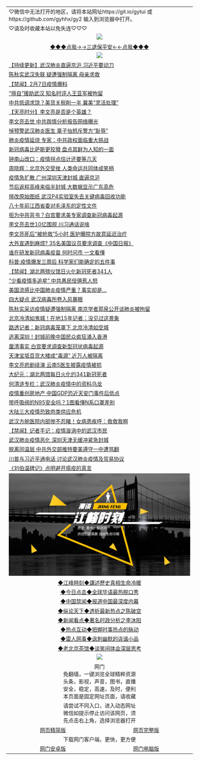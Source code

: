 <table>
<tr>
<td colspan="2" align=left>
♡微信中无法打开的地区，请将本站网址https://git.io/gytui 或 https://github.com/gyhhx/gy2 输入到浏览器中打开。 
 </td>
</tr>
 <tr>
 <td colspan="2" align=left>
♡请及时收藏本站以免失连♡♡♡
</td>
 </tr>
  <tr>
    <td colspan="2" align=center><img src="https://github.com/gyhhx/image-upload/blob/master/3t.jpg"></td>
 </tr>
 <tr><td colspan="2" align="center"><a href="https://xball.casa/oo.aspx?name=ogQuit&key=eqxowaguscvmxdgc&from=gy">◆◆◆点我→→三退保平安←←点我◆◆◆</a></td></tr>
  <tr>
    <td colspan="2" align=center><img src="https://cdn.jsdelivr.net/gh/gyoupiodf/im1/%E7%BD%91%E9%97%A8%E6%96%B0%E9%97%BB1.jpg"></td>
 </tr>
<tr><td colspan="2" align="left"><a href="https://xball.casa/oo.aspx?name=c1120084&key=eqxowaguscvmxdgc&from=gy">【持续更新】武汉肺炎直逼京沪 习近平要动刀</a></td></tr>
<tr><td colspan="2" align="left"><a href="https://xball.casa/oo.aspx?name=c1127446&key=eqxowaguscvmxdgc&from=gy">陈秋实武汉失联 疑遭强制隔离 母亲求救</a></td></tr>
<tr><td colspan="2" align="left"><a href="https://xball.casa/oo.aspx?name=c1127624&key=eqxowaguscvmxdgc&from=gy">【禁闻】2月7日疫情爆料</a></td></tr>
<tr><td colspan="2" align="left"><a href="https://xball.casa/oo.aspx?name=c1127615&key=eqxowaguscvmxdgc&from=gy">“擅自”援助武汉 知名时评人王亚军被拘留</a></td></tr>
<tr><td colspan="2" align="left"><a href="https://xball.casa/oo.aspx?name=c1127599&key=eqxowaguscvmxdgc&from=gy">中共低调求饶？美货关税削一半 冀美“灵活处理”</a></td></tr>
<tr><td colspan="2" align="left"><a href="https://xball.casa/oo.aspx?name=c1127605&key=eqxowaguscvmxdgc&from=gy">【天亮时分】李文亮是否是个英雄？</a></td></tr>
<tr><td colspan="2" align="left"><a href="https://xball.casa/oo.aspx?name=c1127623&key=eqxowaguscvmxdgc&from=gy">李文亮去世 中共舆情分析报告网络曝光</a></td></tr>
<tr><td colspan="2" align="left"><a href="https://xball.casa/oo.aspx?name=c1127620&key=eqxowaguscvmxdgc&from=gy">悼预警武汉肺炎医生 章子怡怒斥警方“耻辱”</a></td></tr>
<tr><td colspan="2" align="left"><a href="https://xball.casa/oo.aspx?name=c1127455&key=eqxowaguscvmxdgc&from=gy">肺炎疫情延烧 专家：中共政权面临重大挑战</a></td></tr>
<tr><td colspan="2" align="left"><a href="https://xball.casa/oo.aspx?name=c1127479&key=eqxowaguscvmxdgc&from=gy">新冠病毒比萨斯更狡猾 盘点其鲜为人知的一面</a></td></tr>
<tr><td colspan="2" align="left"><a href="https://xball.casa/oo.aspx?name=c1127602&key=eqxowaguscvmxdgc&from=gy">钟南山改口：疫情拐点估计还要等几天</a></td></tr>
<tr><td colspan="2" align="left"><a href="https://xball.casa/oo.aspx?name=c1127578&key=eqxowaguscvmxdgc&from=gy">周晓辉：北京外交受挫 人类命运共同体成笑柄</a></td></tr>
<tr><td colspan="2" align="left"><a href="https://xball.casa/oo.aspx?name=c1127626&key=eqxowaguscvmxdgc&from=gy">疫情急扩散 广州深圳天津封城 直逼京沪</a></td></tr>
<tr><td colspan="2" align="left"><a href="https://xball.casa/oo.aspx?name=c1127481&key=eqxowaguscvmxdgc&from=gy">节后返程高峰来临半封城 大数据显示广东高危</a></td></tr>
<tr><td colspan="2" align="left"><a href="https://xball.casa/oo.aspx?name=c1127629&key=eqxowaguscvmxdgc&from=gy">擅改原始图纸 武汉P4实验室失去关键病毒回收功能</a></td></tr>
<tr><td colspan="2" align="left"><a href="https://xball.casa/oo.aspx?name=c1127630&key=eqxowaguscvmxdgc&from=gy">八十年前江西省委对毛泽东的定性文件</a></td></tr>
<tr><td colspan="2" align="left"><a href="https://xball.casa/oo.aspx?name=c1127603&key=eqxowaguscvmxdgc&from=gy">拒为中共背书？白宫要求美专家调查新冠病毒起源</a></td></tr>
<tr><td colspan="2" align="left"><a href="https://xball.casa/oo.aspx?name=c1127609&key=eqxowaguscvmxdgc&from=gy">李文亮去世10亿围观 川习通话说啥</a></td></tr>
<tr><td colspan="2" align="left"><a href="https://xball.casa/oo.aspx?name=c1127482&key=eqxowaguscvmxdgc&from=gy">李文亮死后“被抢救”5小时 医护曝院方故意延迟治疗</a></td></tr>
<tr><td colspan="2" align="left"><a href="https://xball.casa/oo.aspx?name=c1127614&key=eqxowaguscvmxdgc&from=gy">大外宣遇到麻烦? 35名美国议员要求调查《中国日报》</a></td></tr>
<tr><td colspan="2" align="left"><a href="https://xball.casa/oo.aspx?name=c1127621&key=eqxowaguscvmxdgc&from=gy">谁在研发新冠病毒疫苗 何时问市 一文看懂</a></td></tr>
<tr><td colspan="2" align="left"><a href="https://xball.casa/oo.aspx?name=c1127610&key=eqxowaguscvmxdgc&from=gy">科普:疫情爆发三周后 科学家们能确定的五件事</a></td></tr>
<tr><td colspan="2" align="left"><a href="https://xball.casa/oo.aspx?name=c1127627&key=eqxowaguscvmxdgc&from=gy">【禁闻】湖北两殡仪馆日火化新冠死者341人</a></td></tr>
<tr><td colspan="2" align="left"><a href="https://xball.casa/oo.aspx?name=c1127573&key=eqxowaguscvmxdgc&from=gy">“少看疫情多追星” 中共愚民伎俩惹人怒</a></td></tr>
<tr><td colspan="2" align="left"><a href="https://xball.casa/oo.aspx?name=c1127572&key=eqxowaguscvmxdgc&from=gy">美国流感比中国肺炎疫情严重？事实却是…</a></td></tr>
<tr><td colspan="2" align="left"><a href="https://xball.casa/oo.aspx?name=c1127570&key=eqxowaguscvmxdgc&from=gy">四大疑点 武汉病毒所卷入风暴眼</a></td></tr>
<tr><td colspan="2" align="left"><a href="https://xball.casa/oo.aspx?name=c1127612&key=eqxowaguscvmxdgc&from=gy">陈秋实采访疫情疑遭强制隔离 南京学者郭泉公开谈肺炎被拘留</a></td></tr>
<tr><td colspan="2" align="left"><a href="https://xball.casa/oo.aspx?name=c1127590&key=eqxowaguscvmxdgc&from=gy">北京冷清如鬼城！在地15年记者：没见过这景象</a></td></tr>
<tr><td colspan="2" align="left"><a href="https://xball.casa/oo.aspx?name=c1127619&key=eqxowaguscvmxdgc&from=gy">路透记者：新冠病毒笼罩下 北京冷清如空城</a></td></tr>
<tr><td colspan="2" align="left"><a href="https://xball.casa/oo.aspx?name=c1127528&key=eqxowaguscvmxdgc&from=gy">逃离深圳！封城前晚中国民众疯狂涌入香港</a></td></tr>
<tr><td colspan="2" align="left"><a href="https://xball.casa/oo.aspx?name=c1127548&key=eqxowaguscvmxdgc&from=gy">厘清事实 白宫要求调查新型冠状病毒起源</a></td></tr>
<tr><td colspan="2" align="left"><a href="https://xball.casa/oo.aspx?name=c1127622&key=eqxowaguscvmxdgc&from=gy">天津宝坻百货大楼成“毒源” 近万人被隔离</a></td></tr>
<tr><td colspan="2" align="left"><a href="https://xball.casa/oo.aspx?name=c1127601&key=eqxowaguscvmxdgc&from=gy">李文亮悲剧续演 云南5医生披露疫情被抓</a></td></tr>
<tr><td colspan="2" align="left"><a href="https://xball.casa/oo.aspx?name=c1127549&key=eqxowaguscvmxdgc&from=gy">大纪元：湖北两馆每日火化约341新冠死者</a></td></tr>
<tr><td colspan="2" align="left"><a href="https://xball.casa/oo.aspx?name=c1127595&key=eqxowaguscvmxdgc&from=gy">何清涟专栏：武汉肺炎疫情中的资料乌龙</a></td></tr>
<tr><td colspan="2" align="left"><a href="https://xball.casa/oo.aspx?name=c1127458&key=eqxowaguscvmxdgc&from=gy">疫情重创房地产 中国GDP恐近天安门事件后低点</a></td></tr>
<tr><td colspan="2" align="left"><a href="https://xball.casa/oo.aspx?name=c1127555&key=eqxowaguscvmxdgc&from=gy">带呼吸阀的N95安全吗？1图看懂N系口罩差别</a></td></tr>
<tr><td colspan="2" align="left"><a href="https://xball.casa/oo.aspx?name=c1127618&key=eqxowaguscvmxdgc&from=gy">大陆三大疫情恐致肉类供应危机</a></td></tr>
<tr><td colspan="2" align="left"><a href="https://xball.casa/oo.aspx?name=c1127530&key=eqxowaguscvmxdgc&from=gy">武汉方舱医院内部惨不忍睹！女病患疾呼：救救我啊</a></td></tr>
<tr><td colspan="2" align="left"><a href="https://xball.casa/oo.aspx?name=c1127628&key=eqxowaguscvmxdgc&from=gy">【禁闻】记者手记：疫情漩涡中的武汉市民</a></td></tr>
<tr><td colspan="2" align="left"><a href="https://xball.casa/oo.aspx?name=c1127524&key=eqxowaguscvmxdgc&from=gy">武汉肺炎疫情恶化 深圳天津无缓冲紧急封城</a></td></tr>
<tr><td colspan="2" align="left"><a href="https://xball.casa/oo.aspx?name=c1127545&key=eqxowaguscvmxdgc&from=gy">脱离同温层 中共外交部推特要美遵守一中遭骂翻</a></td></tr>
<tr><td colspan="2" align="left"><a href="https://xball.casa/oo.aspx?name=c1127457&key=eqxowaguscvmxdgc&from=gy">川普与习近平通电话 讨论武汉肺炎疫情及贸易协议</a></td></tr>
<tr><td colspan="2" align="left"><a href="https://xball.casa/oo.aspx?name=c1127525&key=eqxowaguscvmxdgc&from=gy">《刘伯温碑记》点明避开瘟疫的真言</a></td></tr>
 
 <tr>
   <td colspan="2" align=center><img src="https://github.com/gyoupiodf/im1/blob/master/jf-1.jpg"></td>
  </tr>
   <tr>
   <td colspan="2" align=center> 
<a href="https://xball.casa/oo.aspx?name=c922850&key=eqxowaguscvmxdgc&from=gy&tag=9877">◆江峰時刻◆講述歷史真相生命冷暖</a><br/>
    </td>
  </tr>
   <tr>
   <td colspan="2" align=center> 
<a href="https://xball.casa/oo.aspx?name=c816850&key=eqxowaguscvmxdgc&from=gy&tag=9877">◆今日点击◆全球华语最热脱口秀</a><br/>
    </td>
  </tr>
  <tr>
  <td colspan="2" align=center>
<a href="https://xball.casa/oo.aspx?name=c816860&key=eqxowaguscvmxdgc&from=gy&tag=99733110">◆中国禁闻◆报道中国最深度内幕</a><br/>
   </tr>
  <tr>
     <td colspan="2" align=center>
<a href="https://xball.casa/oo.aspx?name=c816855&key=eqxowaguscvmxdgc&from=gy&tag=997110">◆纵论天下◆透析最新热点之陈破空</a><br/>
   </tr>
   <tr>
      <td colspan="2" align=center>
<a href="https://xball.casa/oo.aspx?name=c838308&key=eqxowaguscvmxdgc&from=gy&tag=9973110">◆新闻看点◆著名时政分析之李沐阳</a><br/>
   </tr>
   <tr>
     <td colspan="2" align=center>
<a href="https://xball.casa/oo.aspx?name=c816852&key=eqxowaguscvmxdgc&from=gy&tag=9733110">◆热点互动◆把握时事热点的脉动</a><br/>
   </tr>
   <tr>
      <td colspan="2" align=center>
<a href="https://xball.casa/oo.aspx?name=c816694&key=eqxowaguscvmxdgc&from=gy&tag=93310">◆雷人网事◆讽刺幽默的诙谐小品</a><br/>
   </tr>
   <tr>
    <td colspan="2" align=center>
<a href="https://xball.casa/oo.aspx?name=c816650&key=eqxowaguscvmxdgc&from=gy&tag=9973110">◆老北京茶馆◆谈笑间体会深层思考</a><br/>
   </tr>
 <tr>
    <td colspan="2" align="center"><img src="https://gitlab.com/ogate2/up/raw/master/_/oGate65.jpg"/></td>
  </tr>
  <tr>
    <td colspan="2" align="center">网门<br/>免翻墙，一键浏览全球精粹资源<br/>头条，影视，声音，图书，直播<br/>安全，稳定，高速，及时，便利<br/>本页面是固定网址页面，请收藏</td>
  <tr>
  <tr>
    <td colspan="2" align="center">请尝试不同入口，进入动态网址<br/>微信如提示停止访问该网页，须<br/>先点击右上角，选择浏览器打开</td>
  <tr>  
  <tr>
    <td align="center"><a href="https://gitcdn.xyz/repo/otiny/up/master/show002.htm">网页精简版</a></td>
    <td align="center"><a href="https://gitcdn.xyz/repo/otiny/up/master/show001.htm">网页完整版</a></td>
  </tr>
  <tr>
    <td colspan="2" align="center">下载网门客户端，更快，更方便</td>
  <tr>
  <tr>
    <td align="center"><a href="https://raw.githubusercontent.com/opipe/up/master/oGatea.apk">网门安卓版</a></td>
    <td align="center"><a href="https://raw.githubusercontent.com/opipe/up/master/oGate.zip">网门电脑版</a></td>
  </tr>
</table>


